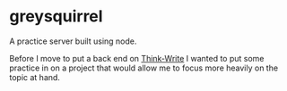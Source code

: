 # greysquirrel

A practice server built using node.

Before I move to put a back end on [Think-Write](https://github.com/parrottjrs/think-write#think-write) I wanted to put some practice in on a project that would allow me to focus more heavily on the topic at hand.
